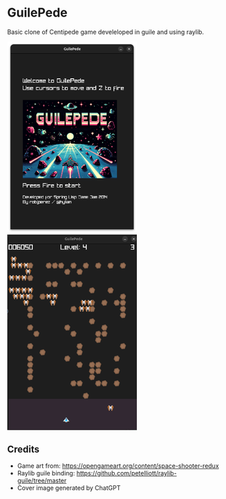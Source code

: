 # GuilePede

Basic clone of Centipede game develeloped in guile and using raylib.

<img src=https://github.com/robjperez/guilepede/blob/main/screenshots/title.png width=300px>
<img src=https://github.com/robjperez/guilepede/blob/main/screenshots/game.png width=300px>

## Credits

- Game art from: https://opengameart.org/content/space-shooter-redux
- Raylib guile binding: https://github.com/petelliott/raylib-guile/tree/master
- Cover image generated by ChatGPT
